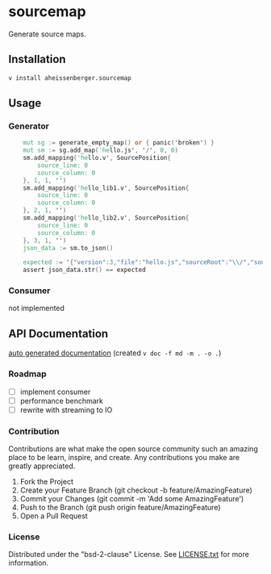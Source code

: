 # sourcemap

Generate source maps.

## Installation


```sh
v install aheissenberger.sourcemap
```

## Usage

### Generator

```v
	mut sg := generate_empty_map() or { panic('broken') }
	mut sm := sg.add_map('hello.js', '/', 0, 0)
	sm.add_mapping('hello.v', SourcePosition{
		source_line: 0
		source_column: 0
	}, 1, 1, '')
	sm.add_mapping('hello_lib1.v', SourcePosition{
		source_line: 0
		source_column: 0
	}, 2, 1, '')
	sm.add_mapping('hello_lib2.v', SourcePosition{
		source_line: 0
		source_column: 0
	}, 3, 1, '')
	json_data := sm.to_json()

	expected := '{"version":3,"file":"hello.js","sourceRoot":"\\/","sources":["hello.v","hello_lib1.v","hello_lib2.v"],"sourcesContent":[null,null,null],"names":[],"mappings":"CA+\\/\\/\\/\\/\\/HA;CCAA;CCAA"}'
	assert json_data.str() == expected
```
### Consumer

not implemented

## API Documentation

[auto generated documentation](https://github.com/aheissenberger/vlang-source-map-module/blob/master/_docs/sourcemap.md#contents)
(created `v doc -f md -m . -o .`)

### Roadmap

 - [ ] implement consumer
 - [ ] performance benchmark
 - [ ] rewrite with streaming to IO

### Contribution

Contributions are what make the open source community such an amazing place to be learn, inspire, and create. Any contributions you make are greatly appreciated.

1. Fork the Project
1. Create your Feature Branch (git checkout -b feature/AmazingFeature)
1. Commit your Changes (git commit -m 'Add some AmazingFeature')
1. Push to the Branch (git push origin feature/AmazingFeature)
1. Open a Pull Request

### License

Distributed under the "bsd-2-clause" License. See [LICENSE.txt](LICENSE.txt) for more information.
